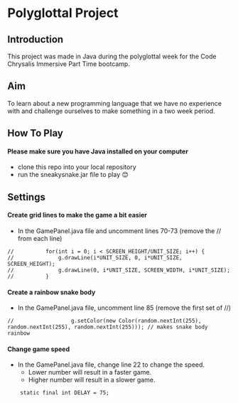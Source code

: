 # Polyglottal Project

## Introduction
This project was made in Java during the polyglottal week for the Code Chrysalis Immersive Part Time bootcamp.

## Aim
To learn about a new programming language that we have no experience with and challenge ourselves to make something in a two week period.

## How To Play
#### Please make sure you have Java installed on your computer
- clone this repo into your local repository
- run the sneakysnake.jar file to play 😊

## Settings
#### Create grid lines to make the game a bit easier
- In the GamePanel.java file and uncomment lines 70-73 (remove the // from each line)
```
//			for(int i = 0; i < SCREEN_HEIGHT/UNIT_SIZE; i++) {
//				g.drawLine(i*UNIT_SIZE, 0, i*UNIT_SIZE, SCREEN_HEIGHT);
//				g.drawLine(0, i*UNIT_SIZE, SCREEN_WIDTH, i*UNIT_SIZE);
//			}
```

#### Create a rainbow snake body
- In the GamePanel.java file, uncomment line 85 (remove the first set of //)
```
//					g.setColor(new Color(random.nextInt(255), random.nextInt(255), random.nextInt(255))); // makes snake body rainbow
```

#### Change game speed
- In the GamePanel.java file, change line 22 to change the speed. 
  - Lower number will result in a faster game.
  - Higher number will result in a slower game.
```
	static final int DELAY = 75;
```